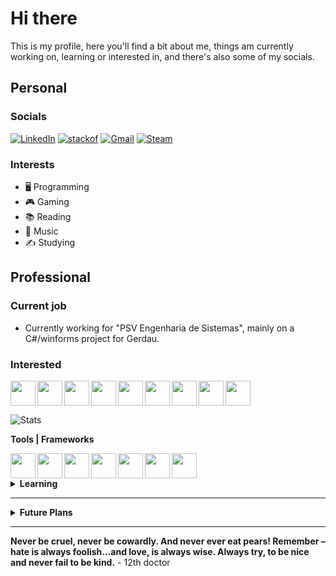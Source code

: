 # Hi there

This is my profile, here you'll find a bit about me, things am currently working on, learning or interested in, and there's also some of my socials.

## Personal

### Socials
[![LinkedIn](https://img.shields.io/badge/LinkedIn-0077B5?style=for-the-badge&logo=linkedin&logoColor=white)](https://www.linkedin.com/in/frederico-esch-pereira-525424226/)
[![stackof](https://img.shields.io/badge/Stack_Overflow-FE7A16?style=for-the-badge&logo=stack-overflow&logoColor=white)](https://stackoverflow.com/users/12002056/fred-esch)
[![Gmail](https://img.shields.io/badge/Gmail-D14836?style=for-the-badge&logo=gmail&logoColor=white)](mailto:fredeschpe@gmail.com)
[![Steam](https://img.shields.io/badge/Steam-000000?style=for-the-badge&logo=steam&logoColor=white)](https://steamcommunity.com/profiles/76561198165285645/)
### Interests
- 🖥️ Programming
- 🎮 Gaming
- 📚 Reading
- 🎵 Music
- ✍️ Studying

## Professional

### Current job

- Currently working for "PSV Engenharia de Sistemas", mainly on a C#/winforms project for Gerdau.

### Interested

<img width="40px" align="left" src="https://cdn.jsdelivr.net/gh/devicons/devicon/icons/c/c-original.svg" />
<img width="40px" align="left" src="https://cdn.jsdelivr.net/gh/devicons/devicon/icons/cplusplus/cplusplus-original.svg" />
<img width="40px" align="left" src="https://cdn.jsdelivr.net/gh/devicons/devicon/icons/csharp/csharp-original.svg" />
<img width="40px" align="left" src="https://cdn.jsdelivr.net/gh/devicons/devicon/icons/lua/lua-original-wordmark.svg" />
<img width="40px" align="left" src="https://cdn.jsdelivr.net/gh/devicons/devicon/icons/arduino/arduino-original-wordmark.svg" />
<img width="40px" align="left" src="https://cdn.jsdelivr.net/gh/devicons/devicon/icons/rust/rust-plain.svg" />
<img width="40px" align="left" src="https://cdn.jsdelivr.net/gh/devicons/devicon/icons/zig/zig-original.svg" />
<img width="40px" align="left" src="https://cdn.jsdelivr.net/gh/devicons/devicon/icons/haskell/haskell-original.svg" />
<img width="40px" src="https://cdn.jsdelivr.net/gh/devicons/devicon/icons/python/python-original.svg" />


![Stats](https://github-readme-stats.vercel.app/api/top-langs/?username=Frederico-Esch&theme=tokyonight&hide=Jupyter%20Notebook)

<b>Tools | Frameworks</b>

<img width="40px" align="left" src="https://cdn.jsdelivr.net/gh/devicons/devicon/icons/jupyter/jupyter-original-wordmark.svg" />
<img width="40px" align="left" src="https://cdn.jsdelivr.net/gh/devicons/devicon/icons/numpy/numpy-original.svg" />
<img width="40px" align="left" src="https://docs.scipy.org/doc/scipy/_static/logo.svg" />
<img width="40px" align="left" src="https://cdn-images-1.medium.com/max/1200/1*iDQvKoz7gGHc6YXqvqWWZQ.png" />
<img height="40px" align="left" src="https://upload.wikimedia.org/wikipedia/commons/thumb/0/05/Scikit_learn_logo_small.svg/1200px-Scikit_learn_logo_small.svg.png" />
<img width="40px" align="left" src="https://upload.wikimedia.org/wikipedia/commons/thumb/8/84/Matplotlib_icon.svg/1200px-Matplotlib_icon.svg.png" />
<img width="40px" src="https://cdn.jsdelivr.net/gh/devicons/devicon/icons/vim/vim-original.svg" />

<details>
  <summary><b>Learning</b></summary>
  </br>
  <img width="40px" align="left" src="https://cdn.jsdelivr.net/gh/devicons/devicon/icons/opengl/opengl-original.svg" />
  <img width="40px" align="left" src="https://cdn.jsdelivr.net/gh/devicons/devicon/icons/cmake/cmake-original.svg" />
  <img width="40px" align="left" src="https://cdn.jsdelivr.net/gh/devicons/devicon/icons/go/go-original-wordmark.svg" />
  <img width="40px" align="left" src="https://cdn.jsdelivr.net/gh/devicons/devicon/icons/dotnetcore/dotnetcore-original.svg" />
  <img width="40px" src="https://cdn.jsdelivr.net/gh/devicons/devicon/icons/scala/scala-original.svg" />
</details>

---

<details>
  <summary><b>Future Plans</b></summary>
  </br>
  <img width="40px" align="left" src="https://cdn.jsdelivr.net/gh/devicons/devicon/icons/fsharp/fsharp-original.svg" />
  <img width="40px" align="left" src="https://cdn.jsdelivr.net/gh/devicons/devicon/icons/godot/godot-original.svg" />
  <img width="40px" align="left" src="https://cdn.jsdelivr.net/gh/devicons/devicon/icons/kotlin/kotlin-original.svg" />
  <img width="40px" align="left" src="https://cdn.jsdelivr.net/gh/devicons/devicon/icons/raspberrypi/raspberrypi-original.svg" />
  <img width="40px" align="left" src="https://cdn.jsdelivr.net/gh/devicons/devicon/icons/unrealengine/unrealengine-original.svg" />
  <img width="40px" src="https://avatars.githubusercontent.com/u/63681715?s=200&v=4" />
</details>

---


**Never be cruel, never be cowardly. And never ever eat pears! Remember – hate is always foolish…and love, is always wise. Always try, to be nice and never fail to be kind.** - 12th doctor
